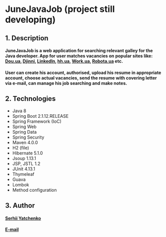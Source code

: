 # JuneJavaJob (project still developing)
## 1. Description
#### JuneJavaJob is a web application for searching relevant galley for the Java developer. App for user matches vacancies on popular sites like: [Dou.ua](https://dou.ua), [Djinni](https://djinni.co), [LinkedIn](https://linkedin.com), [hh.ua](https://hh.ua), [Work.ua](https://work.ua), [Robota.ua](https://robota.ua) etc.
#### User can create his account, authorised, upload his resume in appropriate account, choose actual vacancies, send the resume with covering letter via e-mail, can manage his job searching and make notes. 
## 2. Technologies
- Java 8
- Spring Boot 2.1.12.RELEASE
- Spring Framework (IoC)
- Spring Web
- Spring Data
- Spring Security
- Maven 4.0.0
- H2 (file)
- Hibernate 5.1.0
- Jsoup 1.13.1
- JSP, JSTL 1.2
- JUnit 4.13.1
- Thymeleaf
- Guava
- Lombok
- Method configuration
## 3. Author
#### [Serhii Yatchenko](https://github.com/Psyh2409) 
#### [E-mail](psyh2409@gmail.com)